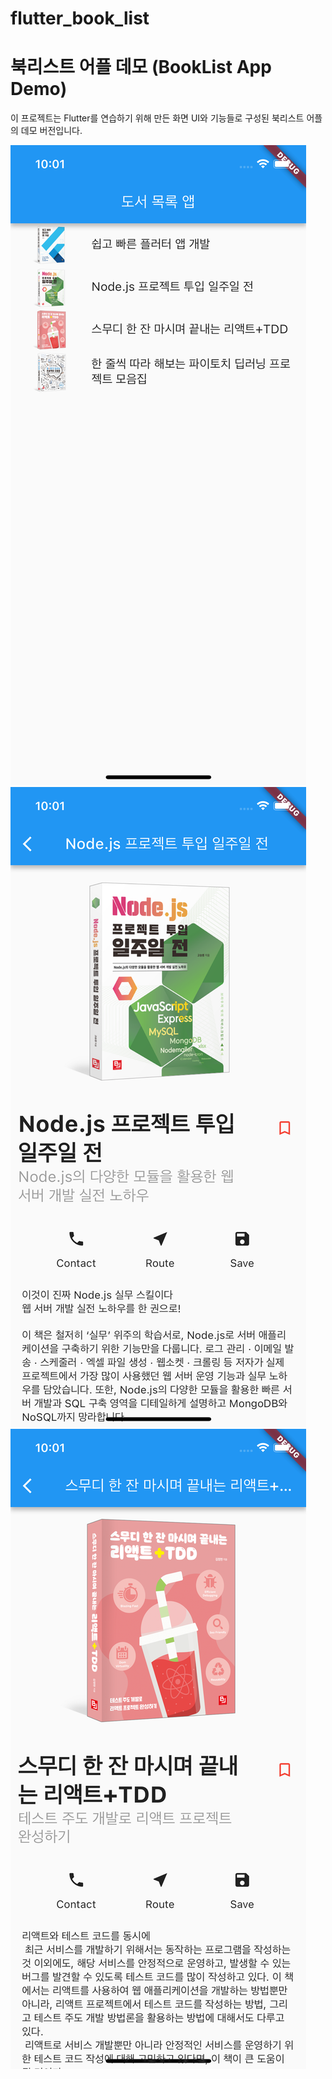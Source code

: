 # flutter_book_list

# 북리스트 어플 데모 (BookList App Demo)

이 프로젝트는 Flutter를 연습하기 위해 만든 화면 UI와 기능들로 구성된 북리스트 어플의 데모 버전입니다.

![App Screenshot](images/appimage1.png)
![App Screenshot](images/appimage2.png)
![App Screenshot](images/appimage3.png)
